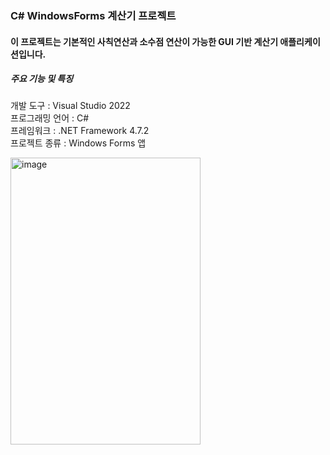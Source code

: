 ### C# WindowsForms 계산기 프로젝트   
   
#### 이 프로젝트는 기본적인 사칙연산과 소수점 연산이 가능한 GUI 기반 계산기 애플리케이션입니다.   
   
##### 주요 기능 및 특징
개발 도구 : Visual Studio 2022   
프로그래밍 언어  : C#    
프레임워크 : .NET Framework 4.7.2   
프로젝트 종류  : Windows Forms 앱   

<img width="304" height="459" alt="image" src="https://github.com/user-attachments/assets/7f034ae1-7820-4d42-8c47-245f4f72e781" />      
   
